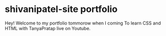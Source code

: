 # shivanipatel-site portfolio

Hey! Welcome to my portfolio tommorow when I coming To learn CSS and HTML with TanyaPratap live on Youtube.